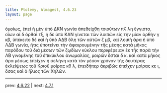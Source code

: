 ```yaml
---
title: Ptolemy, Almagest, 4.6.23
layout: page
---
```


ὁμοίως, ἐπεὶ ἡ μὲν ὑπὸ ΔΚΝ γωνία ἀπεδείχθη τοιούτων πϚ λη ἔγγιστα, οἵων αἱ δ ὀρθαὶ τξ, ἡ δὲ ὑπὸ ΚΔΝ γίνεται τῶν λοιπῶν εἰς τὴν μίαν ὀρθὴν γ κβ, ὑπέκειτο δὲ καὶ ἡ ὑπὸ ΑΔΒ ὅλη τῶν αὐτῶν ζ μβ, καὶ λοιπὴ ἄρα ἡ ὑπὸ ΛΔΒ γωνία, ἥτις ὑποτείνει τὴν ἀφαιρουμένην τῆς μέσης κατὰ μῆκος παρόδου τοῦ διὰ μέσων τῶν ζῳδίων κύκλου περιφέρειαν ἐκ τῆς παρὰ τὴν ΛΒ γινομένης τοῦ ἐπικύκλου ἀνωμαλίας, μοιρῶν ἔσται δ κ. καὶ κατὰ μῆκος ἄρα μέσως ἐπεῖχεν ἡ σελήνη κατὰ τὸν μέσον χρόνον τῆς δευτέρας ἐκλείψεως τοῦ Κριοῦ μοίρας κθ λ, ἐπειδήπερ ἀκριβῶς ἐπεῖχεν μοίρας κε ι, ὅσας καὶ ὁ ἥλιος τῶν Χηλῶν. 

---

prev: [4.6.22](../4.6.22/) | next: [4.7.1](../4.7.1/)


